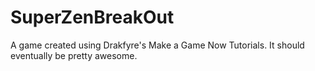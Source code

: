 # SuperZenBreakOut
A game created using Drakfyre's Make a Game Now Tutorials. It should eventually be pretty awesome. 
